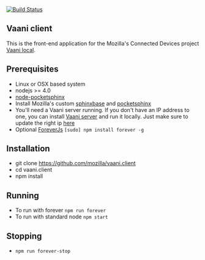 [![Build Status](https://travis-ci.org/mozilla/vaani.client.svg?branch=master)](https://travis-ci.org/mozilla/vaani.client)

Vaani client
------------

This is the front-end application for the Mozilla's Connected Devices project [Vaani local](https://wiki.mozilla.org/Vaani). 

Prerequisites
-----------
- Linux or OSX based system
- nodejs >= 4.0
- [node-pocketsphinx](http://github.com/cmusphinx/node-pocketsphinx)
- Install Mozilla's custom [sphinxbase](https://github.com/mozilla/sphinxbase) and [pocketsphinx](https://github.com/mozilla/pocketsphinx)
- You'll need a Vaani server running. If you don't have an IP address to one, you can install [Vaani server](https://github.com/mozilla/vaani.server) and run it locally. Just make sure to update the right ip [here](https://github.com/mozilla/vaani.client/blob/master/index.js#L19)  
- Optional [ForeverJs](https://github.com/foreverjs/forever) `[sudo] npm install forever -g`

Installation
-----------
- git clone https://github.com/mozilla/vaani.client
- cd vaani.client
- npm install

Running
----------
- To run with forever `npm run forever`
- To run with standard node `npm start`

Stopping
----------
- `npm run forever-stop`
 
